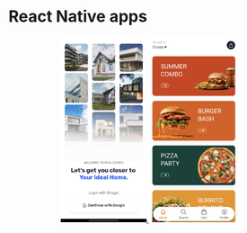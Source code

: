 # React Native apps

<p align="center">
  <a href="./real-estate/" title="Real Estate">
    <img src="./real-estate/assets/1.jpg"alt="Real Estate" height="330px">
  </a>
  <a href="./foodi/" title="Foodi">
    <img src="./foodi/assets/3.jpg"alt="Foodi" height="330px">
  </a>
</p>
